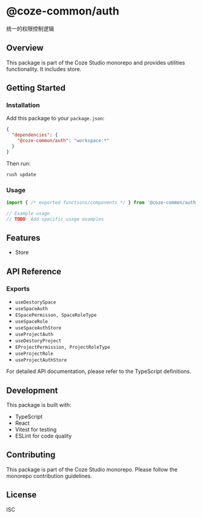 # @coze-common/auth

统一的权限控制逻辑

## Overview

This package is part of the Coze Studio monorepo and provides utilities functionality. It includes store.

## Getting Started

### Installation

Add this package to your `package.json`:

```json
{
  "dependencies": {
    "@coze-common/auth": "workspace:*"
  }
}
```

Then run:

```bash
rush update
```

### Usage

```typescript
import { /* exported functions/components */ } from '@coze-common/auth';

// Example usage
// TODO: Add specific usage examples
```

## Features

- Store

## API Reference

### Exports

- `useDestorySpace`
- `useSpaceAuth`
- `ESpacePermisson, SpaceRoleType`
- `useSpaceRole`
- `useSpaceAuthStore`
- `useProjectAuth`
- `useDestoryProject`
- `EProjectPermission, ProjectRoleType`
- `useProjectRole`
- `useProjectAuthStore`


For detailed API documentation, please refer to the TypeScript definitions.

## Development

This package is built with:

- TypeScript
- React
- Vitest for testing
- ESLint for code quality

## Contributing

This package is part of the Coze Studio monorepo. Please follow the monorepo contribution guidelines.

## License

ISC
